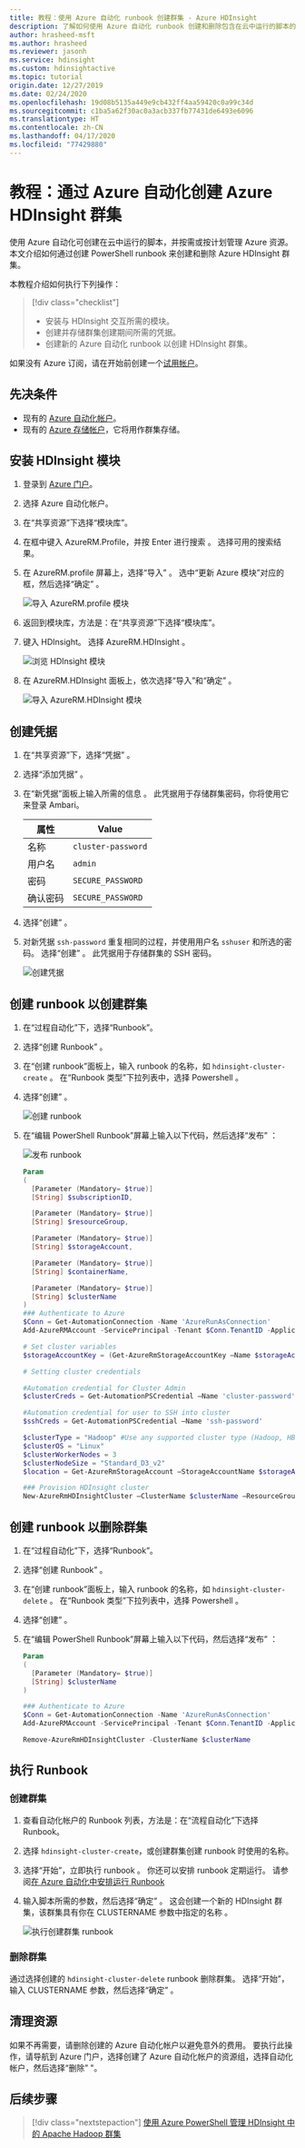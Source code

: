 ```yaml
---
title: 教程：使用 Azure 自动化 runbook 创建群集 - Azure HDInsight
description: 了解如何使用 Azure 自动化 runbook 创建和删除包含在云中运行的脚本的 Azure HDInsight 群集。
author: hrasheed-msft
ms.author: hrasheed
ms.reviewer: jasonh
ms.service: hdinsight
ms.custom: hdinsightactive
ms.topic: tutorial
origin.date: 12/27/2019
ms.date: 02/24/2020
ms.openlocfilehash: 19d08b5135a449e9cb432ff4aa59420c0a99c34d
ms.sourcegitcommit: c1ba5a62f30ac0a3acb337fb77431de6493e6096
ms.translationtype: HT
ms.contentlocale: zh-CN
ms.lasthandoff: 04/17/2020
ms.locfileid: "77429880"
---
```

# <a name="tutorial-create-azure-hdinsight-clusters-with-azure-automation"></a>教程：通过 Azure 自动化创建 Azure HDInsight 群集

使用 Azure 自动化可创建在云中运行的脚本，并按需或按计划管理 Azure 资源。 本文介绍如何通过创建 PowerShell runbook 来创建和删除 Azure HDInsight 群集。

本教程介绍如何执行下列操作：

> [!div class="checklist"]
> * 安装与 HDInsight 交互所需的模块。
> * 创建并存储群集创建期间所需的凭据。
> * 创建新的 Azure 自动化 runbook 以创建 HDInsight 群集。

如果没有 Azure 订阅，请在开始前创建一个[试用帐户](https://www.azure.cn/pricing/1rmb-trial)。

## <a name="prerequisites"></a>先决条件

* 现有的 [Azure 自动化帐户](../automation/automation-quickstart-create-account.md)。
* 现有的 [Azure 存储帐户](../storage/common/storage-account-create.md)，它将用作群集存储。

## <a name="install-hdinsight-modules"></a>安装 HDInsight 模块

1. 登录到 [Azure 门户](https://portal.azure.cn)。
1. 选择 Azure 自动化帐户。
1. 在“共享资源”下选择“模块库”。  
1. 在框中键入 AzureRM.Profile，并按 Enter 进行搜索  。 选择可用的搜索结果。
1. 在 AzureRM.profile 屏幕上，选择“导入”   。 选中“更新 Azure 模块”对应的框，然后选择“确定”  。

    ![导入 AzureRM.profile 模块](./media/manage-clusters-runbooks/import-azurermprofile-module.png)

1. 返回到模块库，方法是：在“共享资源”下选择“模块库”。  
1. 键入 HDInsight。  选择 AzureRM.HDInsight  。

    ![浏览 HDInsight 模块](./media/manage-clusters-runbooks/browse-modules-hdinsight.png)

1. 在 AzureRM.HDInsight 面板上，依次选择“导入”和“确定”    。

    ![导入 AzureRM.HDInsight 模块](./media/manage-clusters-runbooks/import-azurermhdinsight-module.png)

## <a name="create-credentials"></a>创建凭据

1. 在“共享资源”下，选择“凭据”   。
1. 选择“添加凭据”  。
1. 在“新凭据”面板上输入所需的信息  。 此凭据用于存储群集密码，你将使用它来登录 Ambari。

    | 属性 | Value |
    | --- | --- |
    | 名称 | `cluster-password` |
    | 用户名 | `admin` |
    | 密码 | `SECURE_PASSWORD` |
    | 确认密码 | `SECURE_PASSWORD` |

1. 选择“创建”  。
1. 对新凭据 `ssh-password` 重复相同的过程，并使用用户名 `sshuser` 和所选的密码。 选择“创建”  。 此凭据用于存储群集的 SSH 密码。

    ![创建凭据](./media/manage-clusters-runbooks/create-credentials.png)

## <a name="create-a-runbook-to-create-a-cluster"></a>创建 runbook 以创建群集

1. 在“过程自动化”下，选择“Runbook”。  
1. 选择“创建 Runbook”  。
1. 在“创建 runbook”面板上，输入 runbook 的名称，如 `hdinsight-cluster-create` 。 在“Runbook 类型”下拉列表中，选择 Powershell   。
1. 选择“创建”  。

    ![创建 runbook](./media/manage-clusters-runbooks/create-runbook.png)

1. 在“编辑 PowerShell Runbook”屏幕上输入以下代码，然后选择“发布”   ：

    ![发布 runbook](./media/manage-clusters-runbooks/publish-runbook.png)

    ```powershell
    Param
    (
      [Parameter (Mandatory= $true)]
      [String] $subscriptionID,
    
      [Parameter (Mandatory= $true)]
      [String] $resourceGroup,
    
      [Parameter (Mandatory= $true)]
      [String] $storageAccount,
    
      [Parameter (Mandatory= $true)]
      [String] $containerName,
    
      [Parameter (Mandatory= $true)]
      [String] $clusterName
    )
    ### Authenticate to Azure 
    $Conn = Get-AutomationConnection -Name 'AzureRunAsConnection'
    Add-AzureRMAccount -ServicePrincipal -Tenant $Conn.TenantID -ApplicationId $Conn.ApplicationID -CertificateThumbprint $Conn.CertificateThumbprint
    
    # Set cluster variables
    $storageAccountKey = (Get-AzureRmStorageAccountKey –Name $storageAccount –ResourceGroupName $resourceGroup)[0].value 
    
    # Setting cluster credentials
    
    #Automation credential for Cluster Admin
    $clusterCreds = Get-AutomationPSCredential –Name 'cluster-password'
    
    #Automation credential for user to SSH into cluster
    $sshCreds = Get-AutomationPSCredential –Name 'ssh-password' 
    
    $clusterType = "Hadoop" #Use any supported cluster type (Hadoop, HBase, Storm, etc.)
    $clusterOS = "Linux"
    $clusterWorkerNodes = 3
    $clusterNodeSize = "Standard_D3_v2"
    $location = Get-AzureRmStorageAccount –StorageAccountName $storageAccount –ResourceGroupName $resourceGroup | %{$_.Location}
    
    ### Provision HDInsight cluster
    New-AzureRmHDInsightCluster –ClusterName $clusterName –ResourceGroupName $resourceGroup –Location $location –DefaultStorageAccountName "$storageAccount.blob.core.windows.net" –DefaultStorageAccountKey $storageAccountKey -DefaultStorageContainer $containerName –ClusterType $clusterType –OSType $clusterOS –Version “3.6” –HttpCredential $clusterCreds –SshCredential $sshCreds –ClusterSizeInNodes $clusterWorkerNodes –HeadNodeSize $clusterNodeSize –WorkerNodeSize $clusterNodeSize
    ```

## <a name="create-a-runbook-to-delete-a-cluster"></a>创建 runbook 以删除群集

1. 在“过程自动化”下，选择“Runbook”。  
1. 选择“创建 Runbook”  。
1. 在“创建 runbook”面板上，输入 runbook 的名称，如 `hdinsight-cluster-delete` 。 在“Runbook 类型”下拉列表中，选择 Powershell   。
1. 选择“创建”  。
1. 在“编辑 PowerShell Runbook”屏幕上输入以下代码，然后选择“发布”   ：

    ```powershell
    Param
    (
      [Parameter (Mandatory= $true)]
      [String] $clusterName
    )
    
    ### Authenticate to Azure 
    $Conn = Get-AutomationConnection -Name 'AzureRunAsConnection'
    Add-AzureRMAccount -ServicePrincipal -Tenant $Conn.TenantID -ApplicationId $Conn.ApplicationID -CertificateThumbprint $Conn.CertificateThumbprint
    
    Remove-AzureRmHDInsightCluster -ClusterName $clusterName
    ```

## <a name="execute-runbooks"></a>执行 Runbook

### <a name="create-a-cluster"></a>创建群集

1. 查看自动化帐户的 Runbook 列表，方法是：在“流程自动化”下选择 Runbook。  
1. 选择 `hdinsight-cluster-create`，或创建群集创建 runbook 时使用的名称。
1. 选择“开始”，立即执行 runbook  。 你还可以安排 runbook 定期运行。 请参阅[在 Azure 自动化中安排运行 Runbook](../automation/shared-resources/schedules.md)
1. 输入脚本所需的参数，然后选择“确定”  。 这会创建一个新的 HDInsight 群集，该群集具有你在 CLUSTERNAME 参数中指定的名称  。

    ![执行创建群集 runbook](./media/manage-clusters-runbooks/execute-create-runbook.png)

### <a name="delete-a-cluster"></a>删除群集

通过选择创建的 `hdinsight-cluster-delete` runbook 删除群集。 选择“开始”，输入 CLUSTERNAME 参数，然后选择“确定”    。

## <a name="clean-up-resources"></a>清理资源

如果不再需要，请删除创建的 Azure 自动化帐户以避免意外的费用。 要执行此操作，请导航到 Azure 门户，选择创建了 Azure 自动化帐户的资源组，选择自动化帐户，然后选择“删除”  "。

## <a name="next-steps"></a>后续步骤

> [!div class="nextstepaction"]
> [使用 Azure PowerShell 管理 HDInsight 中的 Apache Hadoop 群集](hdinsight-administer-use-powershell.md)